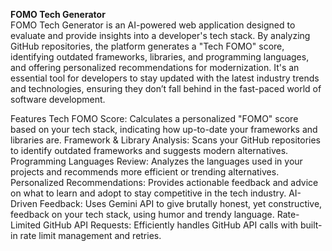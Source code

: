 **FOMO Tech Generator**<br>
FOMO Tech Generator is an AI-powered web application designed to evaluate and provide insights into a developer's tech stack. By analyzing GitHub repositories, the platform generates a "Tech FOMO" score, identifying outdated frameworks, libraries, and programming languages, and offering personalized recommendations for modernization. It's an essential tool for developers to stay updated with the latest industry trends and technologies, ensuring they don’t fall behind in the fast-paced world of software development.

Features
Tech FOMO Score: Calculates a personalized "FOMO" score based on your tech stack, indicating how up-to-date your frameworks and libraries are.
Framework & Library Analysis: Scans your GitHub repositories to identify outdated frameworks and suggests modern alternatives.
Programming Languages Review: Analyzes the languages used in your projects and recommends more efficient or trending alternatives.
Personalized Recommendations: Provides actionable feedback and advice on what to learn and adopt to stay competitive in the tech industry.
AI-Driven Feedback: Uses Gemini API to give brutally honest, yet constructive, feedback on your tech stack, using humor and trendy language.
Rate-Limited GitHub API Requests: Efficiently handles GitHub API calls with built-in rate limit management and retries.
